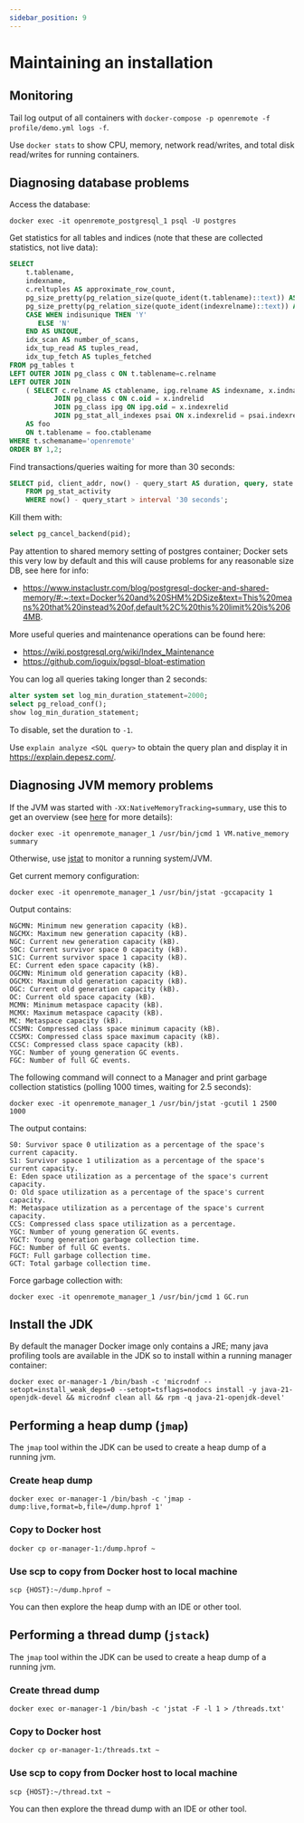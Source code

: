 ```yaml
---
sidebar_position: 9
---
```


# Maintaining an installation

## Monitoring

Tail log output of all containers with `docker-compose -p openremote -f profile/demo.yml logs -f`.

Use `docker stats` to show CPU, memory, network read/writes, and total disk read/writes for running containers.

## Diagnosing database problems

Access the database:

```shell
docker exec -it openremote_postgresql_1 psql -U postgres
```

Get statistics for all tables and indices (note that these are collected statistics, not live data):

```sql
SELECT
    t.tablename,
    indexname,
    c.reltuples AS approximate_row_count,
    pg_size_pretty(pg_relation_size(quote_ident(t.tablename)::text)) AS table_size,
    pg_size_pretty(pg_relation_size(quote_ident(indexrelname)::text)) AS index_size,
    CASE WHEN indisunique THEN 'Y'
       ELSE 'N'
    END AS UNIQUE,
    idx_scan AS number_of_scans,
    idx_tup_read AS tuples_read,
    idx_tup_fetch AS tuples_fetched
FROM pg_tables t
LEFT OUTER JOIN pg_class c ON t.tablename=c.relname
LEFT OUTER JOIN
    ( SELECT c.relname AS ctablename, ipg.relname AS indexname, x.indnatts AS number_of_columns, idx_scan, idx_tup_read, idx_tup_fetch, indexrelname, indisunique FROM pg_index x
           JOIN pg_class c ON c.oid = x.indrelid
           JOIN pg_class ipg ON ipg.oid = x.indexrelid
           JOIN pg_stat_all_indexes psai ON x.indexrelid = psai.indexrelid )
    AS foo
    ON t.tablename = foo.ctablename
WHERE t.schemaname='openremote'
ORDER BY 1,2;
```

Find transactions/queries waiting for more than 30 seconds:

```sql
SELECT pid, client_addr, now() - query_start AS duration, query, state
    FROM pg_stat_activity
    WHERE now() - query_start > interval '30 seconds';
```

Kill them with:

```sql
select pg_cancel_backend(pid);
```

Pay attention to shared memory setting of postgres container; Docker sets this very low by default and this will cause problems for any reasonable size DB, see here for info:

* https://www.instaclustr.com/blog/postgresql-docker-and-shared-memory/#:~:text=Docker%20and%20SHM%2DSize&text=This%20means%20that%20instead%20of,default%2C%20this%20limit%20is%2064MB.

More useful queries and maintenance operations can be found here:

* https://wiki.postgresql.org/wiki/Index_Maintenance
* https://github.com/ioguix/pgsql-bloat-estimation

You can log all queries taking longer than 2 seconds:

```sql
alter system set log_min_duration_statement=2000;
select pg_reload_conf();
show log_min_duration_statement;
```

To disable, set the duration to `-1`.

Use `explain analyze <SQL query>` to obtain the query plan and display it in https://explain.depesz.com/.

## Diagnosing JVM memory problems

If the JVM was started with `-XX:NativeMemoryTracking=summary`, use this to get an overview (see [here](https://trustmeiamadeveloper.com/2016/03/18/where-is-my-memory-java/) for more details):

```shell
docker exec -it openremote_manager_1 /usr/bin/jcmd 1 VM.native_memory summary
```

Otherwise, use [jstat](https://docs.oracle.com/javase/8/docs/technotes/tools/unix/jstat.html) to monitor a running system/JVM. 

Get current memory configuration:

```shell
docker exec -it openremote_manager_1 /usr/bin/jstat -gccapacity 1
```

Output contains:

```
NGCMN: Minimum new generation capacity (kB).
NGCMX: Maximum new generation capacity (kB).
NGC: Current new generation capacity (kB).
S0C: Current survivor space 0 capacity (kB).
S1C: Current survivor space 1 capacity (kB).
EC: Current eden space capacity (kB).
OGCMN: Minimum old generation capacity (kB).
OGCMX: Maximum old generation capacity (kB).
OGC: Current old generation capacity (kB).
OC: Current old space capacity (kB).
MCMN: Minimum metaspace capacity (kB).
MCMX: Maximum metaspace capacity (kB).
MC: Metaspace capacity (kB).
CCSMN: Compressed class space minimum capacity (kB).
CCSMX: Compressed class space maximum capacity (kB).
CCSC: Compressed class space capacity (kB).
YGC: Number of young generation GC events.
FGC: Number of full GC events.
```

The following command will connect to a Manager and print garbage collection statistics (polling 1000 times, waiting for 2.5 seconds):

```shell
docker exec -it openremote_manager_1 /usr/bin/jstat -gcutil 1 2500 1000
```

The output contains:

```
S0: Survivor space 0 utilization as a percentage of the space's current capacity.
S1: Survivor space 1 utilization as a percentage of the space's current capacity.
E: Eden space utilization as a percentage of the space's current capacity.
O: Old space utilization as a percentage of the space's current capacity.
M: Metaspace utilization as a percentage of the space's current capacity.
CCS: Compressed class space utilization as a percentage.
YGC: Number of young generation GC events.
YGCT: Young generation garbage collection time.
FGC: Number of full GC events.
FGCT: Full garbage collection time.
GCT: Total garbage collection time.
```

Force garbage collection with: 

```shell
docker exec -it openremote_manager_1 /usr/bin/jcmd 1 GC.run
```

## Install the JDK
By default the manager Docker image only contains a JRE; many java profiling tools are available in the JDK so to install within a running manager container:
```shell
docker exec or-manager-1 /bin/bash -c 'microdnf --setopt=install_weak_deps=0 --setopt=tsflags=nodocs install -y java-21-openjdk-devel && microdnf clean all && rpm -q java-21-openjdk-devel'
```



## Performing a heap dump (`jmap`)

The `jmap` tool within the JDK can be used to create a heap dump of a running jvm.

### Create heap dump
```shell
docker exec or-manager-1 /bin/bash -c 'jmap -dump:live,format=b,file=/dump.hprof 1'
```

### Copy to Docker host
```shell
docker cp or-manager-1:/dump.hprof ~
```

### Use scp to copy from Docker host to local machine
```shell
scp {HOST}:~/dump.hprof ~
```

You can then explore the heap dump with an IDE or other tool.

## Performing a thread dump (`jstack`)
The `jmap` tool within the JDK can be used to create a heap dump of a running jvm.

### Create thread dump
```shell
docker exec or-manager-1 /bin/bash -c 'jstat -F -l 1 > /threads.txt'
```

### Copy to Docker host
```shell
docker cp or-manager-1:/threads.txt ~
```

### Use scp to copy from Docker host to local machine
```shell
scp {HOST}:~/thread.txt ~
```

You can then explore the thread dump with an IDE or other tool.
